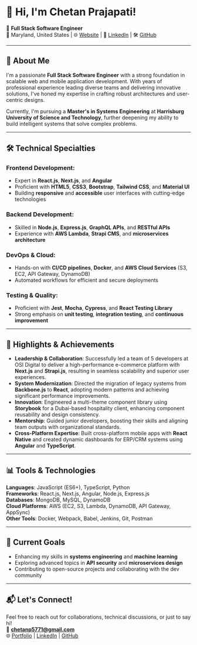 # 👋 Hi, I'm Chetan Prajapati!

🎯 **Full Stack Software Engineer**  
📍 Maryland, United States | 🌐 [Website](https://www.chetanp.com) | 🔗 [LinkedIn](https://www.linkedin.com/in/chetan-prajapati-se/) | 🛠️ [GitHub](https://github.com/itschetan09)  

---

## 🚀 About Me

I'm a passionate **Full Stack Software Engineer** with a strong foundation in scalable web and mobile application development. With years of professional experience leading diverse teams and delivering innovative solutions, I've honed my expertise in crafting robust architectures and user-centric designs.

Currently, I'm pursuing a **Master's in Systems Engineering** at **Harrisburg University of Science and Technology**, further deepening my ability to build intelligent systems that solve complex problems.

---

## 🛠 Technical Specialties

### Frontend Development:
- Expert in **React.js**, **Next.js**, and **Angular**
- Proficient with **HTML5**, **CSS3**, **Bootstrap**, **Tailwind CSS**, and **Material UI**
- Building **responsive** and **accessible** user interfaces with cutting-edge technologies

### Backend Development:
- Skilled in **Node.js**, **Express.js**, **GraphQL APIs**, and **RESTful APIs**
- Experience with **AWS Lambda**, **Strapi CMS**, and **microservices architecture**

### DevOps & Cloud:
- Hands-on with **CI/CD pipelines**, **Docker**, and **AWS Cloud Services** (S3, EC2, API Gateway, DynamoDB)
- Automated workflows for efficient and secure deployments

### Testing & Quality:
- Proficient with **Jest**, **Mocha**, **Cypress**, and **React Testing Library**
- Strong emphasis on **unit testing**, **integration testing**, and **continuous improvement**

---

## 🌟 Highlights & Achievements

- **Leadership & Collaboration**: Successfully led a team of 5 developers at OSI Digital to deliver a high-performance e-commerce platform with **Next.js** and **Strapi.js**, resulting in seamless scalability and superior user experiences.
- **System Modernization**: Directed the migration of legacy systems from **Backbone.js** to **React**, adopting modern patterns and achieving significant performance improvements.
- **Innovation**: Engineered a multi-theme component library using **Storybook** for a Dubai-based hospitality client, enhancing component reusability and design consistency.
- **Mentorship**: Guided junior developers, boosting their skills and aligning team outputs with organizational standards.
- **Cross-Platform Expertise**: Built cross-platform mobile apps with **React Native** and created dynamic dashboards for ERP/CRM systems using **Angular** and **TypeScript**.

---

## 📊 Tools & Technologies
**Languages**: JavaScript (ES6+), TypeScript, Python  
**Frameworks**: React.js, Next.js, Angular, Node.js, Express.js  
**Databases**: MongoDB, MySQL, DynamoDB  
**Cloud Platforms**: AWS (EC2, S3, Lambda, DynamoDB, API Gateway, AppSync)  
**Other Tools**: Docker, Webpack, Babel, Jenkins, Git, Postman  

---

## 🌱 Current Goals
- Enhancing my skills in **systems engineering** and **machine learning**  
- Exploring advanced topics in **API security** and **microservices design**  
- Contributing to open-source projects and collaborating with the dev community  

---

## 📬 Let's Connect!
Feel free to reach out for collaborations, technical discussions, or just to say hi!  
📧 **chetanp5771@gmail.com**  
🌐 [Portfolio](https://www.chetanp.com) | [LinkedIn](https://www.linkedin.com/in/chetan-prajapati-se/) | [GitHub](https://github.com/itschetan09)
